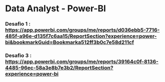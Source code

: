 # Data Analyst - Power-BI
### Desafio 1 : https://app.powerbi.com/groups/me/reports/d036ebb5-7716-485f-a96e-d135f7c6aa15/ReportSection?experience=power-bi&bookmarkGuid=Bookmarka512ff3b0c7e58d211cf

### Desafio 3 : https://app.powerbi.com/groups/me/reports/39164c0f-8136-4485-96ec-58a3e8b7e3b2/ReportSection?experience=power-bi
